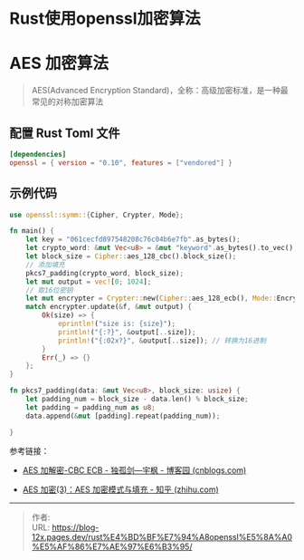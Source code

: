 # Rust使用openssl加密算法


<!--more-->

# AES 加密算法

> AES(Advanced Encryption Standard)，全称：高级加密标准，是一种最常见的对称加密算法

## 配置 Rust Toml 文件

```toml
[dependencies]
openssl = { version = "0.10", features = ["vendored"] }
```

## 示例代码

```rust
use openssl::symm::{Cipher, Crypter, Mode};

fn main() {
    let key = "061cecfd897548208c76c04b6e7fb".as_bytes();
    let crypto_word: &mut Vec<u8> = &mut "keyword".as_bytes().to_vec();
    let block_size = Cipher::aes_128_cbc().block_size();
    // 添加填充
    pkcs7_padding(crypto_word, block_size);
    let mut output = vec![0; 1024];
    // 取16位密钥
    let mut encrypter = Crypter::new(Cipher::aes_128_ecb(), Mode::Encrypt, &key[..16], None).unwrap();
    match encrypter.update(&f, &mut output) {
        Ok(size) => {
            eprintln!("size is: {size}");
            println!("{:?}", &output[..size]);
            println!("{:02x?}", &output[..size]); // 转换为16进制
        }
        Err(_) => {}
    };
}

fn pkcs7_padding(data: &mut Vec<u8>, block_size: usize) {
    let padding_num = block_size - data.len() % block_size;
    let padding = padding_num as u8;
    data.append(&mut [padding].repeat(padding_num));

}

```

参考链接：

- [AES 加解密-CBC ECB - 独孤剑—宇枫 - 博客园 (cnblogs.com)](https://www.cnblogs.com/xzj8023tp/p/12970790.html)

- [AES 加密(3)：AES 加密模式与填充 - 知乎 (zhihu.com)](https://zhuanlan.zhihu.com/p/131324301)


---

> 作者:   
> URL: https://blog-12x.pages.dev/rust%E4%BD%BF%E7%94%A8openssl%E5%8A%A0%E5%AF%86%E7%AE%97%E6%B3%95/  


